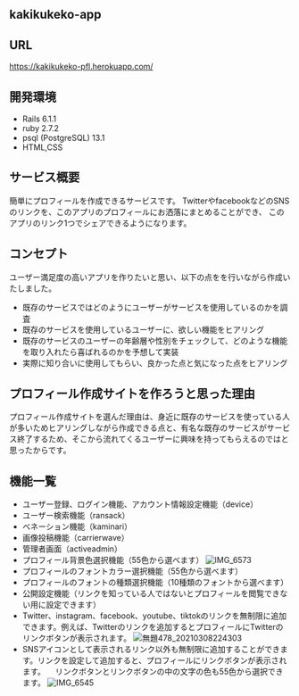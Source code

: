 ## kakikukeko-app

## URL

https://kakikukeko-pfl.herokuapp.com/

## 開発環境

- Rails 6.1.1
- ruby 2.7.2
- psql (PostgreSQL) 13.1
- HTML,CSS

## サービス概要

簡単にプロフィールを作成できるサービスです。
TwitterやfacebookなどのSNSのリンクを、このアプリのプロフィールにお洒落にまとめることができ、
このアプリのリンク1つでシェアできるようになります。

## コンセプト

ユーザー満足度の高いアプリを作りたいと思い、以下の点をを行いながら作成いたしました。
- 既存のサービスではどのようにユーザーがサービスを使用しているのかを調査
- 既存のサービスを使用しているユーザーに、欲しい機能をヒアリング
- 既存のサービスのユーザーの年齢層や性別をチェックして、どのような機能を取り入れたら喜ばれるのかを予想して実装
- 実際に知り合いに使用してもらい、良かった点と気になった点をヒアリング

## プロフィール作成サイトを作ろうと思った理由

プロフィール作成サイトを選んだ理由は、身近に既存のサービスを使っている人が多いためヒアリングしながら作成できる点と、有名な既存のサービスがサービス終了するため、そこから流れてくるユーザーに興味を持ってもらえるのではと思ったからです。

## 機能一覧

- ユーザー登録、ログイン機能、アカウント情報設定機能（device）
- ユーザー検索機能（ransack）
- べネーション機能（kaminari）
- 画像投稿機能（carrierwave）
- 管理者画面（activeadmin）
- プロフィール背景色選択機能（55色から選べます）
 ![IMG_6573](https://user-images.githubusercontent.com/76430700/110329971-97631180-8060-11eb-9cbc-5c3631e409d4.png)
- プロフィールのフォントカラー選択機能（55色から選べます）
- プロフィールのフォントの種類選択機能（10種類のフォントから選べます）
- 公開設定機能（リンクを知っている人ではないとプロフィールを閲覧できない用に設定できます）
- Twitter、instagram、facebook、youtube、tiktokのリンクを無制限に追加できます。例えば、Twitterのリンクを追加するとプロフィールにTwitterのリンクボタンが表示されます。
![無題478_20210308224303](https://user-images.githubusercontent.com/76430700/110329607-2e7b9980-8060-11eb-8e0e-3a22e334570b.png)
- SNSアイコンとして表示されるリンク以外も無制限に追加することができます。リンクを設定して追加すると、プロフィールにリンクボタンが表示されます。
　リンクボタンとリンクボタンの中の文字の色も55色から選択できます。
 ![IMG_6545](https://user-images.githubusercontent.com/76430700/110331002-d80f5a80-8061-11eb-827d-83f98cbf90c5.PNG)
